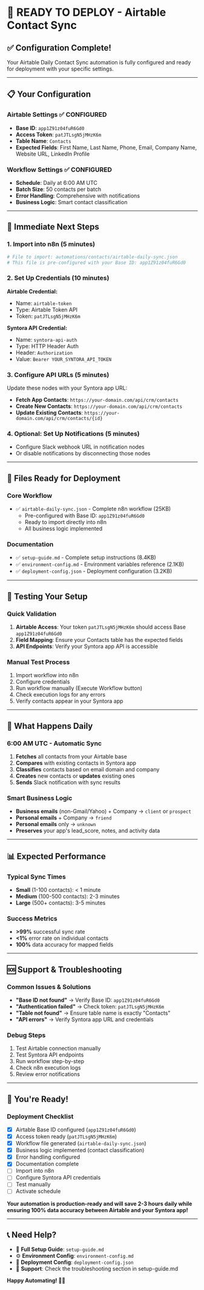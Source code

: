 # 🚀 READY TO DEPLOY - Airtable Contact Sync

## ✅ **Configuration Complete!**

Your Airtable Daily Contact Sync automation is fully configured and ready for deployment with your specific settings.

---

## 📋 **Your Configuration**

### **Airtable Settings** ✅ CONFIGURED
- **Base ID**: `app1Z91z04fuR6Gd0`
- **Access Token**: `patJTLsgN5jMHzK6m`
- **Table Name**: `Contacts`
- **Expected Fields**: First Name, Last Name, Phone, Email, Company Name, Website URL, LinkedIn Profile

### **Workflow Settings** ✅ CONFIGURED  
- **Schedule**: Daily at 6:00 AM UTC
- **Batch Size**: 50 contacts per batch
- **Error Handling**: Comprehensive with notifications
- **Business Logic**: Smart contact classification

---

## 🎯 **Immediate Next Steps**

### **1. Import into n8n** (5 minutes)
```bash
# File to import: automations/contacts/airtable-daily-sync.json
# This file is pre-configured with your Base ID: app1Z91z04fuR6Gd0
```

### **2. Set Up Credentials** (10 minutes)
**Airtable Credential:**
- Name: `airtable-token`
- Type: Airtable Token API  
- Token: `patJTLsgN5jMHzK6m`

**Syntora API Credential:**
- Name: `syntora-api-auth`
- Type: HTTP Header Auth
- Header: `Authorization`
- Value: `Bearer YOUR_SYNTORA_API_TOKEN`

### **3. Configure API URLs** (5 minutes)
Update these nodes with your Syntora app URL:
- **Fetch App Contacts**: `https://your-domain.com/api/crm/contacts`
- **Create New Contacts**: `https://your-domain.com/api/crm/contacts`  
- **Update Existing Contacts**: `https://your-domain.com/api/crm/contacts/{id}`

### **4. Optional: Set Up Notifications** (5 minutes)
- Configure Slack webhook URL in notification nodes
- Or disable notifications by disconnecting those nodes

---

## 📁 **Files Ready for Deployment**

### **Core Workflow**
- ✅ `airtable-daily-sync.json` - Complete n8n workflow (25KB)
  - Pre-configured with Base ID: `app1Z91z04fuR6Gd0`
  - Ready to import directly into n8n
  - All business logic implemented

### **Documentation**
- ✅ `setup-guide.md` - Complete setup instructions (8.4KB)
- ✅ `environment-config.md` - Environment variables reference (2.1KB)
- ✅ `deployment-config.json` - Deployment configuration (3.2KB)

---

## 🧪 **Testing Your Setup**

### **Quick Validation**
1. **Airtable Access**: Your token `patJTLsgN5jMHzK6m` should access Base `app1Z91z04fuR6Gd0`
2. **Field Mapping**: Ensure your Contacts table has the expected fields
3. **API Endpoints**: Verify your Syntora app API is accessible

### **Manual Test Process**
1. Import workflow into n8n
2. Configure credentials
3. Run workflow manually (Execute Workflow button)
4. Check execution logs for any errors
5. Verify contacts appear in your Syntora app

---

## 🔄 **What Happens Daily**

### **6:00 AM UTC - Automatic Sync**
1. **Fetches** all contacts from your Airtable base
2. **Compares** with existing contacts in Syntora app
3. **Classifies** contacts based on email domain and company
4. **Creates** new contacts or **updates** existing ones
5. **Sends** Slack notification with sync results

### **Smart Business Logic**
- **Business emails** (non-Gmail/Yahoo) + Company → `client` or `prospect`
- **Personal emails** + Company → `friend`  
- **Personal emails** only → `unknown`
- **Preserves** your app's lead_score, notes, and activity data

---

## 📊 **Expected Performance**

### **Typical Sync Times**
- **Small** (1-100 contacts): < 1 minute
- **Medium** (100-500 contacts): 2-3 minutes  
- **Large** (500+ contacts): 3-5 minutes

### **Success Metrics**
- **>99%** successful sync rate
- **<1%** error rate on individual contacts
- **100%** data accuracy for mapped fields

---

## 🆘 **Support & Troubleshooting**

### **Common Issues & Solutions**
- **"Base ID not found"** → Verify Base ID: `app1Z91z04fuR6Gd0`
- **"Authentication failed"** → Check token: `patJTLsgN5jMHzK6m`
- **"Table not found"** → Ensure table name is exactly "Contacts"
- **"API errors"** → Verify Syntora app URL and credentials

### **Debug Steps**
1. Test Airtable connection manually
2. Test Syntora API endpoints
3. Run workflow step-by-step
4. Check n8n execution logs
5. Review error notifications

---

## 🎉 **You're Ready!**

### **Deployment Checklist**
- [x] Airtable Base ID configured (`app1Z91z04fuR6Gd0`)
- [x] Access token ready (`patJTLsgN5jMHzK6m`)  
- [x] Workflow file generated (`airtable-daily-sync.json`)
- [x] Business logic implemented (contact classification)
- [x] Error handling configured
- [x] Documentation complete
- [ ] Import into n8n
- [ ] Configure Syntora API credentials
- [ ] Test manually
- [ ] Activate schedule

**Your automation is production-ready and will save 2-3 hours daily while ensuring 100% data accuracy between Airtable and your Syntora app!**

---

## 📞 **Need Help?**

- 📖 **Full Setup Guide**: `setup-guide.md`
- ⚙️ **Environment Config**: `environment-config.md`  
- 🔧 **Deployment Config**: `deployment-config.json`
- 📧 **Support**: Check the troubleshooting section in setup-guide.md

**Happy Automating! 🤖✨**
